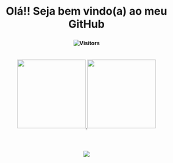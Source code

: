 
<h1 align="center" styles="color: green,"> Olá!! Seja bem vindo(a) ao meu GitHub </div></h1>

<h5 align="center" width>

</h5>

<h4 align="center">
    
![Visitors](https://api.visitorbadge.io/api/visitors?path=https%3A%2F%2Fgithub.com%2FSamuelVitor1&labelColor=%230c1014&countColor=%2352ac96)

</h4>

<div  align="center"> 
  <div style="display: inline_block"><br>
   <a href="https://github.com/SamueLVitor1">
   <img height="180em" src="https://github-readme-stats.vercel.app/api?username=SamueLVitor1&show_icons=true&theme=tokyonight&include_all_commits=true&count_private=true"/>
   <img height="180em" src="https://github-readme-stats.vercel.app/api/top-langs/?username=SamuelVitor1&layout=compact&langs_count=6&theme=tokyonight"/>
 </div>
</div>


<div  align="center"> 
  <div style="display: inline_block"><br>
    <h1 align="center"></h1>
    <p align="center">
      <a href="https://skillicons.dev">
        <img src="https://skillicons.dev/icons?i=html,css,javascript,git,figma,typescript,react&perline=6" />
      </a>
    </p>
  </div>
</div>
